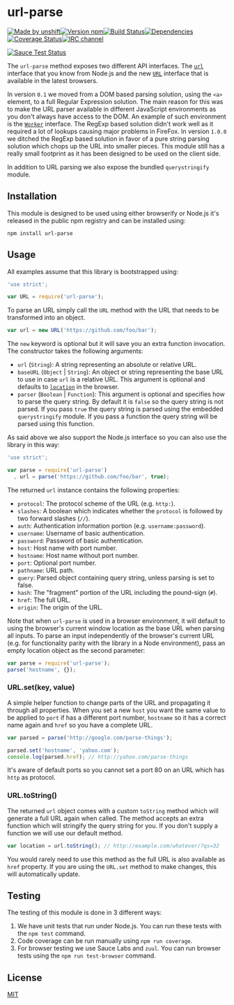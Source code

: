 # url-parse

[![Made by unshift](https://img.shields.io/badge/made%20by-unshift-00ffcc.svg?style=flat-square)](http://unshift.io)[![Version npm](https://img.shields.io/npm/v/url-parse.svg?style=flat-square)](https://www.npmjs.com/package/url-parse)[![Build Status](https://img.shields.io/travis/unshiftio/url-parse/master.svg?style=flat-square)](https://travis-ci.org/unshiftio/url-parse)[![Dependencies](https://img.shields.io/david/unshiftio/url-parse.svg?style=flat-square)](https://david-dm.org/unshiftio/url-parse)[![Coverage Status](https://img.shields.io/coveralls/unshiftio/url-parse/master.svg?style=flat-square)](https://coveralls.io/r/unshiftio/url-parse?branch=master)[![IRC channel](https://img.shields.io/badge/IRC-irc.freenode.net%23unshift-00a8ff.svg?style=flat-square)](https://webchat.freenode.net/?channels=unshift)

[![Sauce Test Status](https://saucelabs.com/browser-matrix/url-parse.svg)](https://saucelabs.com/u/url-parse)

The `url-parse` method exposes two different API interfaces. The
[`url`](https://nodejs.org/api/url.html) interface that you know from Node.js
and the new [`URL`](https://developer.mozilla.org/en-US/docs/Web/API/URL/URL)
interface that is available in the latest browsers.

In version `0.1` we moved from a DOM based parsing solution, using the `<a>`
element, to a full Regular Expression solution. The main reason for this was
to make the URL parser available in different JavaScript environments as you
don't always have access to the DOM. An example of such environment is the
[`Worker`](https://developer.mozilla.org/en/docs/Web/API/Worker) interface.
The RegExp based solution didn't work well as it required a lot of lookups
causing major problems in FireFox. In version `1.0.0` we ditched the RegExp
based solution in favor of a pure string parsing solution which chops up the
URL into smaller pieces. This module still has a really small footprint as it
has been designed to be used on the client side.

In addition to URL parsing we also expose the bundled `querystringify` module.

## Installation

This module is designed to be used using either browserify or Node.js it's
released in the public npm registry and can be installed using:

```
npm install url-parse
```

## Usage

All examples assume that this library is bootstrapped using:

```js
'use strict';

var URL = require('url-parse');
```

To parse an URL simply call the `URL` method with the URL that needs to be
transformed into an object.

```js
var url = new URL('https://github.com/foo/bar');
```

The `new` keyword is optional but it will save you an extra function invocation.
The constructor takes the following arguments:

- `url` (`String`): A string representing an absolute or relative URL.
- `baseURL` (`Object` | `String`): An object or string representing
  the base URL to use in case `url` is a relative URL. This argument is
  optional and defaults to [`location`](https://developer.mozilla.org/en-US/docs/Web/API/Location)
  in the browser.
- `parser` (`Boolean` | `Function`): This argument is optional and specifies
  how to parse the query string. By default it is `false` so the query string
  is not parsed. If you pass `true` the query string is parsed using the
  embedded `querystringify` module. If you pass a function the query string
  will be parsed using this function.

As said above we also support the Node.js interface so you can also use the
library in this way:

```js
'use strict';

var parse = require('url-parse')
  , url = parse('https://github.com/foo/bar', true);
```

The returned `url` instance contains the following properties:

- `protocol`: The protocol scheme of the URL (e.g. `http:`).
- `slashes`: A boolean which indicates whether the `protocol` is followed by two
  forward slashes (`//`).
- `auth`: Authentication information portion (e.g. `username:password`).
- `username`: Username of basic authentication.
- `password`: Password of basic authentication.
- `host`: Host name with port number.
- `hostname`: Host name without port number.
- `port`: Optional port number.
- `pathname`: URL path.
- `query`: Parsed object containing query string, unless parsing is set to false.
- `hash`: The "fragment" portion of the URL including the pound-sign (`#`).
- `href`: The full URL.
- `origin`: The origin of the URL.

Note that when `url-parse` is used in a browser environment, it will default to
using the browser's current window location as the base URL when parsing all
inputs. To parse an input independently of the browser's current URL (e.g. for
functionality parity with the library in a Node environment), pass an empty
location object as the second parameter:

```js
var parse = require('url-parse');
parse('hostname', {});
```

### URL.set(key, value)

A simple helper function to change parts of the URL and propagating it through
all properties. When you set a new `host` you want the same value to be applied
to `port` if has a different port number, `hostname` so it has a correct name
again and `href` so you have a complete URL.

```js
var parsed = parse('http://google.com/parse-things');

parsed.set('hostname', 'yahoo.com');
console.log(parsed.href); // http://yahoo.com/parse-things
```

It's aware of default ports so you cannot set a port 80 on an URL which has
`http` as protocol.

### URL.toString()

The returned `url` object comes with a custom `toString` method which will
generate a full URL again when called. The method accepts an extra function
which will stringify the query string for you. If you don't supply a function we
will use our default method.

```js
var location = url.toString(); // http://example.com/whatever/?qs=32
```

You would rarely need to use this method as the full URL is also available as
`href` property. If you are using the `URL.set` method to make changes, this
will automatically update.

## Testing

The testing of this module is done in 3 different ways:

1. We have unit tests that run under Node.js. You can run these tests with the
  `npm test` command.
2. Code coverage can be run manually using `npm run coverage`.
3. For browser testing we use Sauce Labs and `zuul`. You can run browser tests
  using the `npm run test-browser` command.

## License

[MIT](LICENSE)
